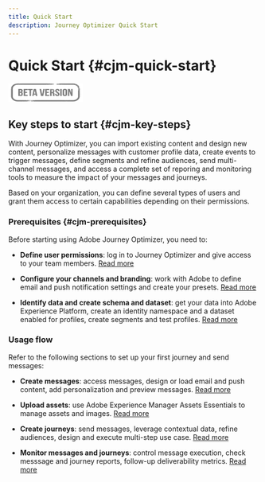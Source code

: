 ```yaml
---
title: Quick Start
description: Journey Optimizer Quick Start
---
```

# Quick Start {#cjm-quick-start}

![](assets/do-not-localize/badge.png)

## Key steps to start {#cjm-key-steps}

With Journey Optimizer, you can import existing content and design new content, personalize messages with customer profile data, create events to trigger messages, define segments and refine audiences, send multi-channel messages, and access a complete set of reporing and monitoring tools to measure the impact of your messages and journeys.

Based on your organization, you can define several types of users and grant them access to certain capabilities depending on their permissions.

### Prerequisites {#cjm-prerequisites}

Before starting using Adobe Journey Optimizer, you need to:

* **Define user permissions**: log in to Journey Optimizer and give access to your team members. [Read more](../using/administration/permissions.md)

* **Configure your channels and branding**: work with Adobe to define email and push notification settings and create your presets. [Read more](configuration/get-started-configuration.md)

* **Identify data and create schema and dataset**: get your data into Adobe Experience Platform, create an identity namespace and a dataset enabled for profiles, create segments and test profiles. [Read more](https://experienceleague.adobe.com/docs/experience-platform/ingestion/home.html)


### Usage flow

Refer to the following sections to set up your first journey and send messages:

* **Create messages**: access messages, design or load email and push content, add personalization and preview messages. [Read more](create-message.md)

* **Upload assets**: use Adobe Experience Manager Assets Essentials to manage assets and images. [Read more](assets-essentials.md)

<!--* **Define audience**: create segments, create events, manage consent and privacy. [Read more](audiences.md)-->

* **Create journeys**: send messages, leverage contextual data, refine audiences, design and execute multi-step use case. [Read more](building-journeys/journey.md)

* **Monitor messages and journeys**: control message execution, check messsage and journey reports, follow-up deliverability metrics. [Read more](message-monitoring.md)
